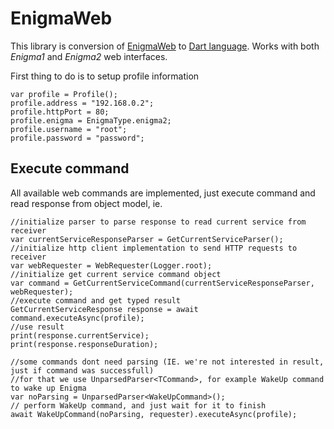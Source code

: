 # EnigmaWeb

This library is conversion of [EnigmaWeb](https://github.com/shaxxx/EnigmaWeb) to [Dart language](https://dart.dev).
Works with both *Enigma1* and *Enigma2* web interfaces.

First thing to do is to setup profile information 

    var profile = Profile();
    profile.address = "192.168.0.2";
    profile.httpPort = 80;
    profile.enigma = EnigmaType.enigma2;
    profile.username = "root";
    profile.password = "password";

## Execute command
All available web commands are implemented, just execute command and read response from object model, ie.

    //initialize parser to parse response to read current service from receiver
    var currentServiceResponseParser = GetCurrentServiceParser();
    //initialize http client implementation to send HTTP requests to receiver
    var webRequester = WebRequester(Logger.root);
    //initialize get current service command object
    var command = GetCurrentServiceCommand(currentServiceResponseParser, webRequester);
    //execute command and get typed result
    GetCurrentServiceResponse response = await command.executeAsync(profile);
    //use result
    print(response.currentService);
    print(response.responseDuration);

    //some commands dont need parsing (IE. we're not interested in result, just if command was successfull)
    //for that we use UnparsedParser<TCommand>, for example WakeUp command to wake up Enigma
    var noParsing = UnparsedParser<WakeUpCommand>();
    // perform WakeUp command, and just wait for it to finish
    await WakeUpCommand(noParsing, requester).executeAsync(profile);
    